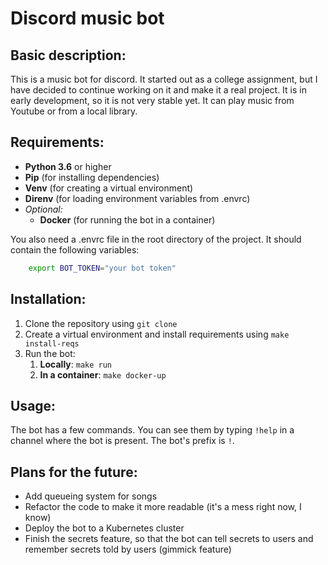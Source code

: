 # Discord music bot

## Basic description:

This is a music bot for discord. It started out as a college assignment, but I
have decided to continue working on it and make it a real project. It is in
early development, so it is not very stable yet. It can play music from Youtube
or from a local library.

## Requirements:

* **Python 3.6** or higher
* **Pip** (for installing dependencies)
* **Venv** (for creating a virtual environment)
* **Direnv** (for loading environment variables from .envrc)
* *Optional:* 
  * **Docker** (for running the bot in a container)

You also need a .envrc file in the root directory of the project. It should
contain the following variables:

```bash
    export BOT_TOKEN="your bot token"
```

## Installation:

1. Clone the repository using `git clone`
2. Create a virtual environment and install requirements using 
`make install-reqs`
3. Run the bot:
   1. **Locally**: `make run`
   2. **In a container**: `make docker-up`

## Usage:

The bot has a few commands. You can see them by typing `!help` in a channel
where the bot is present. The bot's prefix is `!`.

## Plans for the future:

* Add queueing system for songs
* Refactor the code to make it more readable (it's a mess right now, I know)
* Deploy the bot to a Kubernetes cluster
* Finish the secrets feature, so that the bot can tell secrets to users and 
remember secrets told by users (gimmick feature)